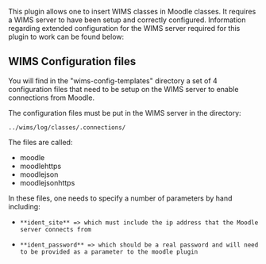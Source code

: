This plugin allows one to insert WIMS classes in Moodle classes.
It requires a WIMS server to have been setup and correctly configured.
Information regarding extended configuration for the WIMS server required for this plugin to work can be found below:


WIMS Configuration files
------------------------

You will find in the "wims-config-templates" directory a set of 4 configuration files that need to be setup on the WIMS server to enable connections from Moodle.

The configuration files must be put in the WIMS server in the directory:

    ../wims/log/classes/.connections/

The files are called:

* moodle
* moodlehttps
* moodlejson
* moodlejsonhttps

In these files, one needs to specify a number of parameters by hand including:

*     **ident_site** => which must include the ip address that the Moodle server connects from
*     **ident_password** => which should be a real password and will need to be provided as a parameter to the moodle plugin

